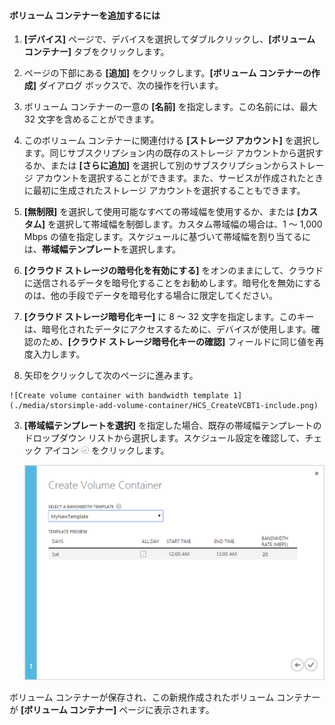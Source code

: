 
#### ボリューム コンテナーを追加するには

1. **[デバイス]** ページで、デバイスを選択してダブルクリックし、**[ボリューム コンテナー]** タブをクリックします。

2. ページの下部にある **[追加]** をクリックします。**[ボリューム コンテナーの作成]** ダイアログ ボックスで、次の操作を行います。

  1. ボリューム コンテナーの一意の **[名前]** を指定します。この名前には、最大 32 文字を含めることができます。
  2. このボリューム コンテナーに関連付ける **[ストレージ アカウント]** を選択します。同じサブスクリプション内の既存のストレージ アカウントから選択するか、または **[さらに追加]** を選択して別のサブスクリプションからストレージ アカウントを選択することができます。また、サービスが作成されたときに最初に生成されたストレージ アカウントを選択することもできます。
  3. **[無制限]** を選択して使用可能なすべての帯域幅を使用するか、または **[カスタム]** を選択して帯域幅を制御します。カスタム帯域幅の場合は、1 ～ 1,000 Mbps の値を指定します。スケジュールに基づいて帯域幅を割り当てるには、**帯域幅テンプレート**を選択します。
  4. **[クラウド ストレージの暗号化を有効にする]** をオンのままにして、クラウドに送信されるデータを暗号化することをお勧めします。暗号化を無効にするのは、他の手段でデータを暗号化する場合に限定してください。
  5. **[クラウド ストレージ暗号化キー]** に 8 ～ 32 文字を指定します。このキーは、暗号化されたデータにアクセスするために、デバイスが使用します。確認のため、**[クラウド ストレージ暗号化キーの確認]** フィールドに同じ値を再度入力します。
  6. 矢印をクリックして次のページに進みます。

    ![Create volume container with bandwidth template 1](./media/storsimple-add-volume-container/HCS_CreateVCBT1-include.png)

3. **[帯域幅テンプレートを選択]** を指定した場合、既存の帯域幅テンプレートのドロップダウン リストから選択します。スケジュール設定を確認して、チェック アイコン ![チェック マーク アイコン](./media/storsimple-configure-new-storage-account/HCS_CheckIcon-include.png) をクリックします。

    ![Create volume container with bandwidth template 2](./media/storsimple-add-volume-container/HCS_CreateVCBT2-include.png)

ボリューム コンテナーが保存され、この新規作成されたボリューム コンテナーが **[ボリューム コンテナー]** ページに表示されます。
 

<!---HONumber=August15_HO8-->